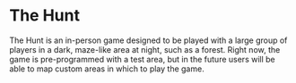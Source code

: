 # The Hunt

The Hunt is an in-person game designed to be played with a large group of players in a dark, maze-like area at night, such as a forest. Right now, the game is pre-programmed with a test area, but in the future users will be able to map custom areas in which to play the game.
